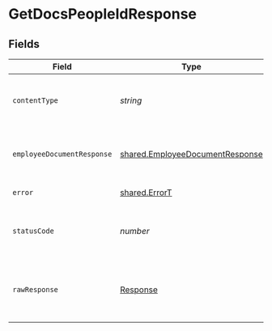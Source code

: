 # GetDocsPeopleIdResponse


## Fields

| Field                                                                                     | Type                                                                                      | Required                                                                                  | Description                                                                               |
| ----------------------------------------------------------------------------------------- | ----------------------------------------------------------------------------------------- | ----------------------------------------------------------------------------------------- | ----------------------------------------------------------------------------------------- |
| `contentType`                                                                             | *string*                                                                                  | :heavy_check_mark:                                                                        | HTTP response content type for this operation                                             |
| `employeeDocumentResponse`                                                                | [shared.EmployeeDocumentResponse](../../../sdk/models/shared/employeedocumentresponse.md) | :heavy_minus_sign:                                                                        | A list of the documents' names and download links.                                        |
| `error`                                                                                   | [shared.ErrorT](../../../sdk/models/shared/errort.md)                                     | :heavy_minus_sign:                                                                        | Unexpected error                                                                          |
| `statusCode`                                                                              | *number*                                                                                  | :heavy_check_mark:                                                                        | HTTP response status code for this operation                                              |
| `rawResponse`                                                                             | [Response](https://developer.mozilla.org/en-US/docs/Web/API/Response)                     | :heavy_check_mark:                                                                        | Raw HTTP response; suitable for custom response parsing                                   |